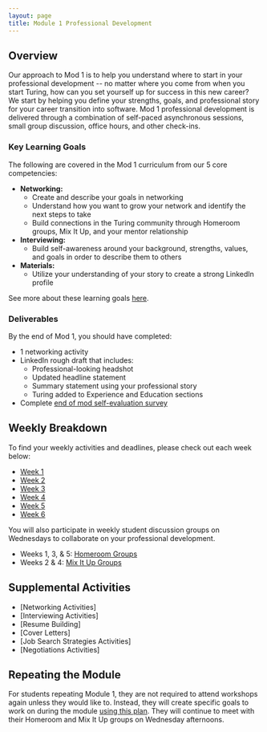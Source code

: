 ```yaml
---
layout: page
title: Module 1 Professional Development
---
```


## Overview
Our approach to Mod 1 is to help you understand where to start in your professional development -- no matter where you come from when you start Turing, how can you set yourself up for success in this new career? We start by helping you define your strengths, goals, and professional story for your career transition into software. Mod 1 professional development is delivered through a combination of self-paced asynchronous sessions, small group discussion, office hours, and other check-ins. 

### Key Learning Goals
The following are covered in the Mod 1 curriculum from our 5 core competencies:

* **Networking:**
    * Create and describe your goals in networking
    * Understand how you want to grow your network and identify the next steps to take
    * Build connections in the Turing community through Homeroom groups, Mix It Up, and your mentor relationship
* **Interviewing:**
    * Build self-awareness around your background, strengths, values, and goals in order to describe them to others
* **Materials:**
    * Utilize your understanding of your story to create a strong LinkedIn profile

See more about these learning goals [here](/module_one/mod1_learning_goals). 

### Deliverables
By the end of Mod 1, you should have completed:

* 1 networking activity
* LinkedIn rough draft that includes:
     * Professional-looking headshot
     * Updated headline statement
     * Summary statement using your professional story
     * Turing added to Experience and Education sections
* Complete [end of mod self-evaluation survey](https://airtable.com/shrogjoSu2mYqqlmR)

## Weekly Breakdown
To find your weekly activities and deadlines, please check out each week below:

* [Week 1](/module_one/mod1_week1)
* [Week 2](/module_one/mod1_week2)
* [Week 3](/module_one/mod1_week3)
* [Week 4](/module_one/mod1_week4)
* [Week 5](/module_one/mod1_week5)
* [Week 6](/module_one/mod1_week6)

You will also participate in weekly student discussion groups on Wednesdays to collaborate on your professional development. 

* Weeks 1, 3, & 5: [Homeroom Groups](/student_discussion_groups/index)
* Weeks 2 & 4: [Mix It Up Groups](/mixed_groups)

## Supplemental Activities

* [Networking Activities]
* [Interviewing Activities]
* [Resume Building]
* [Cover Letters]
* [Job Search Strategies Activities]
* [Negotiations Activities]

## Repeating the Module
For students repeating Module 1, they are not required to attend workshops again unless they would like to. Instead, they will create specific goals to work on during the module [using this plan](/module_one/m1_PD_repeat_plan). They will continue to meet with their Homeroom and Mix It Up groups on Wednesday afternoons. 
